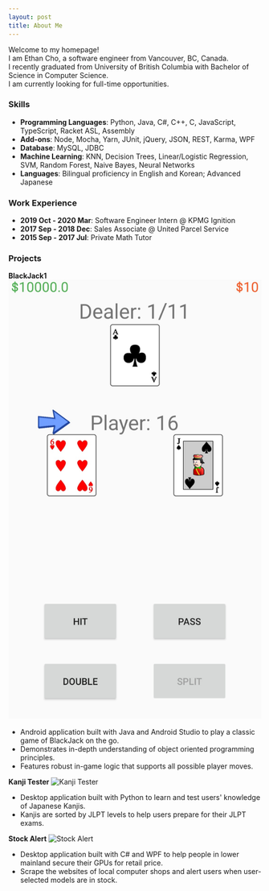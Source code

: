 ```yaml
---
layout: post
title: About Me
---
```

Welcome to my homepage! <br />
I am Ethan Cho, a software engineer from Vancouver, BC, Canada. <br />
I recently graduated from University of British Columbia with Bachelor of Science in Computer Science. <br />
I am currently looking for full-time opportunities.

### Skills
* **Programming Languages**: Python, Java, C#, C++, C, JavaScript, TypeScript, Racket ASL, Assembly
* **Add-ons**: Node, Mocha, Yarn, JUnit, jQuery, JSON, REST, Karma, WPF
* **Database**: MySQL, JDBC
* **Machine Learning**: KNN, Decision Trees, Linear/Logistic Regression, SVM, Random Forest, Naive Bayes, Neural Networks
* **Languages**: Bilingual proficiency in English and Korean; Advanced Japanese

### Work Experience
* **2019 Oct - 2020 Mar**: Software Engineer Intern @ KPMG Ignition
* **2017 Sep - 2018 Dec**: Sales Associate @ United Parcel Service
* **2015 Sep - 2017 Jul**: Private Math Tutor

<!--For more information about my technical skills, please check out my [resume](https://drive.google.com/file/d/1qQMBLl4_2uDHtDsP1UyfOWiAtcL81o65/view) and [projects](https://ethanswcho.github.io/projects)-->

### Projects
**BlackJack1**
![BlackJack](https://github.com/ethanswcho/ethanswcho.github.io/blob/master/_posts/imgs/blackjack.jpg "Hello")
* Android application built with Java and Android Studio to play a classic game of BlackJack on the go.
* Demonstrates in-depth understanding of object oriented programming principles.
* Features robust in-game logic that supports all possible player moves.

**Kanji Tester**
![Kanji Tester](https://i.lensdump.com/i/ZAjwm2.png)
* Desktop application built with Python to learn and test users' knowledge of Japanese Kanjis.
* Kanjis are sorted by JLPT levels to help users prepare for their JLPT exams.

**Stock Alert**
![Stock Alert](https://github.com/ethanswcho/ethanswcho.github.io/master/_posts/imgs/stockalert.png)
* Desktop application built with C# and WPF to help people in lower mainland secure their GPUs for retail price.
* Scrape the websites of local computer shops and alert users when user-selected models are in stock.
